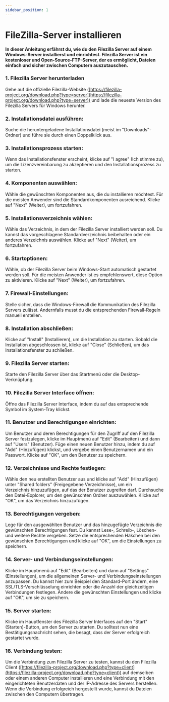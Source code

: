 ```yaml
---
sidebar_position: 1
---
```


FileZilla-Server installieren
===================================

**In dieser Anleitung erfährst du, wie du den Filezilla Server auf einem Windows-Server installierst und einrichtest. Filezilla Server ist ein kostenloser und Open-Source-FTP-Server, der es ermöglicht, Dateien einfach und sicher zwischen Computern auszutauschen.**

### 1\. Filezilla Server herunterladen

Gehe auf die offizielle Filezilla-Website ([https://filezilla-project.org/download.php?type=server](https://filezilla-project.org/download.php?type=server)) und lade die neueste Version des Filezilla Servers für Windows herunter.

### 2\. Installationsdatei ausführen: 

Suche die heruntergeladene Installationsdatei (meist im "Downloads"-Ordner) und führe sie durch einen Doppelklick aus.

### 3\. Installationsprozess starten: 

Wenn das Installationsfenster erscheint, klicke auf "I agree" (Ich stimme zu), um die Lizenzvereinbarung zu akzeptieren und den Installationsprozess zu starten.

### 4\. Komponenten auswählen: 

Wähle die gewünschten Komponenten aus, die du installieren möchtest. Für die meisten Anwender sind die Standardkomponenten ausreichend. Klicke auf "Next" (Weiter), um fortzufahren.

### 5\. Installationsverzeichnis wählen: 

Wähle das Verzeichnis, in dem der Filezilla Server installiert werden soll. Du kannst das vorgeschlagene Standardverzeichnis beibehalten oder ein anderes Verzeichnis auswählen. Klicke auf "Next" (Weiter), um fortzufahren.

### 6\. Startoptionen: 

Wähle, ob der Filezilla Server beim Windows-Start automatisch gestartet werden soll. Für die meisten Anwender ist es empfehlenswert, diese Option zu aktivieren. Klicke auf "Next" (Weiter), um fortzufahren.

### 7\. Firewall-Einstellungen: 

Stelle sicher, dass die Windows-Firewall die Kommunikation des Filezilla Servers zulässt. Andernfalls musst du die entsprechenden Firewall-Regeln manuell erstellen.

### 8\. Installation abschließen: 

Klicke auf "Install" (Installieren), um die Installation zu starten. Sobald die Installation abgeschlossen ist, klicke auf "Close" (Schließen), um das Installationsfenster zu schließen.

### 9\. Filezilla Server starten: 

Starte den Filezilla Server über das Startmenü oder die Desktop-Verknüpfung.

### 10\. Filezilla Server Interface öffnen: 

Öffne das Filezilla Server Interface, indem du auf das entsprechende Symbol im System-Tray klickst.

### 11\. Benutzer und Berechtigungen einrichten: 

Um Benutzer und deren Berechtigungen für den Zugriff auf den Filezilla Server festzulegen, klicke im Hauptmenü auf "Edit" (Bearbeiten) und dann auf "Users" (Benutzer). Füge einen neuen Benutzer hinzu, indem du auf "Add" (Hinzufügen) klickst, und vergebe einen Benutzernamen und ein Passwort. Klicke auf "OK", um den Benutzer zu speichern.

### 12\. Verzeichnisse und Rechte festlegen: 

Wähle den neu erstellten Benutzer aus und klicke auf "Add" (Hinzufügen) unter "Shared folders" (Freigegebene Verzeichnisse), um ein Verzeichnis hinzuzufügen, auf das der Benutzer zugreifen darf. Durchsuche den Datei-Explorer, um den gewünschten Ordner auszuwählen. Klicke auf "OK", um das Verzeichnis hinzuzufügen.

### 13\. Berechtigungen vergeben: 

Lege für den ausgewählten Benutzer und das hinzugefügte Verzeichnis die gewünschten Berechtigungen fest. Du kannst Lese-, Schreib-, Löschen- und weitere Rechte vergeben. Setze die entsprechenden Häkchen bei den gewünschten Berechtigungen und klicke auf "OK", um die Einstellungen zu speichern.

### 14\. Server- und Verbindungseinstellungen: 

Klicke im Hauptmenü auf "Edit" (Bearbeiten) und dann auf "Settings" (Einstellungen), um die allgemeinen Server- und Verbindungseinstellungen anzupassen. Du kannst hier zum Beispiel den Standard-Port ändern, eine SSL/TLS-Verschlüsselung einrichten oder die Anzahl der gleichzeitigen Verbindungen festlegen. Ändere die gewünschten Einstellungen und klicke auf "OK", um sie zu speichern.

### 15\. Server starten: 

Klicke im Hauptfenster des Filezilla Server Interfaces auf den "Start" (Starten)-Button, um den Server zu starten. Du solltest nun eine Bestätigungsnachricht sehen, die besagt, dass der Server erfolgreich gestartet wurde.

### 16\. Verbindung testen: 

Um die Verbindung zum Filezilla Server zu testen, kannst du den Filezilla Client ([https://filezilla-project.org/download.php?type=client](https://filezilla-project.org/download.php?type=client)) auf demselben oder einem anderen Computer installieren und eine Verbindung mit den eingerichteten Benutzerdaten und der IP-Adresse des Servers herstellen. Wenn die Verbindung erfolgreich hergestellt wurde, kannst du Dateien zwischen den Computern übertragen.